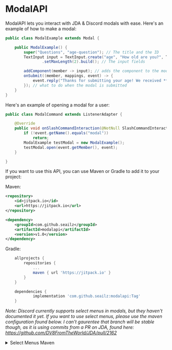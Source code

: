 # ModalAPI
ModalAPI lets you interact with JDA & Discord modals with ease.
Here's an example of how to make a modal:

```java
public class ModalExample extends Modal {

    public ModalExample() {
        super("Questions", "age-question"); // The title and the ID
        TextInput input = TextInput.create("age", "How old are you?", TextInputStyle.SHORT)
                .setMaxLength(2).build(); // The input fields

        addComponent(member -> input); // adds the component to the modal
        onSubmit((member, mappings, event) -> {
            event.reply("Thanks for submitting your age! We received **" + mappings[0].getAsString() + "** years old.").queue();
        }); // what to do when the modal is submitted
    }
}
```

Here's an example of opening a modal for a user:

```java
public class ModalCommand extends ListenerAdapter {

    @Override
    public void onSlashCommandInteraction(@NotNull SlashCommandInteractionEvent event) {
        if (!event.getName().equals("modal"))
            return;
        ModalExample testModal = new ModalExample();
        testModal.open(event.getMember(), event);
    }

}
```

If you want to use this API, you can use Maven or Gradle to add it to your project:

Maven:

```xml
<repository>
    <id>jitpack.io</id>
	<url>https://jitpack.io</url>
</repository>
```

```xml
<dependency>
    <groupId>com.github.seailz</groupId>
	<artifactId>modalapi</artifactId>
	<version>v1.0</version>
</dependency>
```

Gradle:

```groovy
	allprojects {
		repositories {
			...
			maven { url 'https://jitpack.io' }
		}
	}
```

```groovy
	dependencies {
	        implementation 'com.github.seailz:modalapi:Tag'
	}
```


*Note: Discord currently supports select menus in modals, but they haven't documented it yet. If you want to use select menus, please use the maven configuration found below.
I can't gaurentee that branch will be stable though, as it is using commits from a PR on JDA, found here: https://github.com/DV8FromTheWorld/JDA/pull/2162*

<details>
<summary> Select Menus Maven </summary>
```xml
<repository>
    <id>jitpack.io</id>
	<url>https://jitpack.io</url>
</repository>
```

```xml
<dependency>
    <groupId>com.github.seailz</groupId>
	<artifactId>modalapi</artifactId>
	<version>feature~selectmenus-SNAPSHOT</version>
</dependency>
```
</details>
